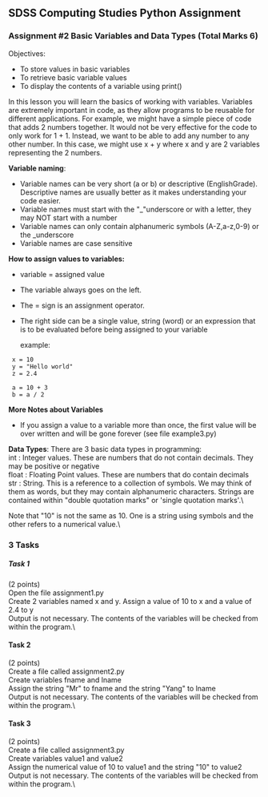 ## SDSS Computing Studies Python Assignment
### Assignment #2 Basic Variables and Data Types (Total Marks 6)

Objectives:
* To store values in basic variables
* To retrieve basic variable values
* To display the contents of a variable using print()

In this lesson you will learn the basics of working with variables. Variables are extremely important in code, as they allow programs to be reusable for different applications.  For example, we might have a simple piece of code that adds 2 numbers together.  It would not be very effective for the code to only work for 1 + 1.  Instead, we want to be able to add any number to any other number.  In this case, we might use x + y where x and y are 2 variables representing the 2 numbers.

**Variable naming**:
* Variable names can be very short (a or b) or descriptive (EnglishGrade). Descriptive names are usually better as it makes understanding your code easier.
* Variable names must start with the "\_"underscore or with a letter, they may NOT start with a number
* Variable names can only contain alphanumeric symbols (A-Z,a-z,0-9) or the \_underscore
* Variable names are case sensitive

**How to assign values to variables:**
* variable = assigned value
* The variable always goes on the left.
* The = sign is an assignment operator.
* The right side can be a single value, string (word) or an expression that is to be evaluated before being assigned to your variable
  
  example:
 ``` 
  x = 10
  y = "Hello world"
  z = 2.4
  
  a = 10 + 3
  b = a / 2
```
**More Notes about Variables**
* If you assign a value to a variable more than once, the first value will be over written and will be gone forever (see file example3.py)

**Data Types**:
There are 3 basic data types in programming:\
int   : Integer values.  These are numbers that do not contain decimals. They may be positive or negative\
float : Floating Point values. These are numbers that do contain decimals\
str   : String.  This is a reference to a collection of symbols.  We may think of them as words, but they may contain alphanumeric characters.  Strings are contained within "double quotation marks" or 'single quotation marks'.\

Note that "10" is not the same as 10.  One is a string using symbols and the other refers to a numerical value.\


### 3 Tasks

##### Task 1
(2 points)\
Open the file assignment1.py\
Create 2 variables named x and y.  Assign a value of 10 to x and a value of 2.4 to y\
Output is not necessary.  The contents of the variables will be checked from within the program.\

#### Task 2
(2 points)\
Create a file called assignment2.py\
Create variables fname and lname\
Assign the string "Mr" to fname and the string "Yang" to lname\
Output is not necessary.  The contents of the variables will be checked from within the program.\

#### Task 3
(2 points)\
Create a file called assignment3.py\
Create variables value1 and value2\
Assign the numerical value of 10 to value1 and the string "10" to value2\
Output is not necessary.  The contents of the variables will be checked from within the program.\
